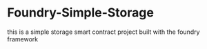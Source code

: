 
# Foundry-Simple-Storage
this is a simple storage smart contract project built with the foundry framework


